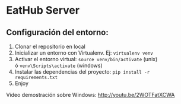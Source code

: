 # EatHub Server

## Configuración del entorno:

1. Clonar el repositorio en local
2. Inicializar un entorno con Virtualenv. Ej: `virtualenv venv`
3. Activar el entorno virtual: `source venv/bin/activate` (unix) ó `venv\Scripts\activate` (windows)
4. Instalar las dependencias del proyecto: `pip install -r requirements.txt`
5. Enjoy

Vídeo demostración sobre Windows: http://youtu.be/2WOTFatXCWA
